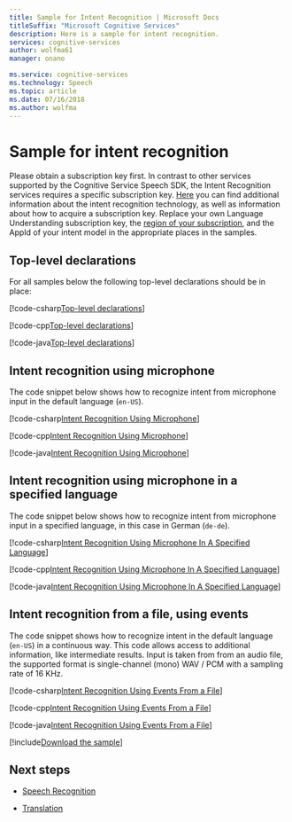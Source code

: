 ```yaml
---
title: Sample for Intent Recognition | Microsoft Docs
titleSuffix: "Microsoft Cognitive Services"
description: Here is a sample for intent recognition.
services: cognitive-services
author: wolfma61
manager: onano

ms.service: cognitive-services
ms.technology: Speech
ms.topic: article
ms.date: 07/16/2018
ms.author: wolfma
---
```


# Sample for intent recognition

Please obtain a subscription key first. In contrast to other services supported by the Cognitive Service Speech SDK, the Intent Recognition services requires a specific subscription key. [Here](https://www.luis.ai) you can find additional information about the intent recognition technology, as well as information about how to acquire a subscription key. Replace your own Language Understanding subscription key, the [region of your subscription](regions.md), and the AppId of your intent model in the appropriate places in the samples.

## Top-level declarations

For all samples below the following top-level declarations should be in place:

[!code-csharp[Top-level declarations](~/samples-cognitive-services-speech-sdk/samples/csharp/sharedcontent/console/intent_recognition_samples.cs#toplevel)]

[!code-cpp[Top-level declarations](~/samples-cognitive-services-speech-sdk/samples/cpp/windows/console/samples/intent_recognition_samples.cpp#toplevel)]

[!code-java[Top-level declarations](~/samples-cognitive-services-speech-sdk/samples/java/jre/console/src/com/microsoft/cognitiveservices/speech/samples/console/IntentRecognitionSamples.java#toplevel)]

## Intent recognition using microphone

The code snippet below shows how to recognize intent from microphone input in the default language (`en-US`).

[!code-csharp[Intent Recognition Using Microphone](~/samples-cognitive-services-speech-sdk/samples/csharp/sharedcontent/console/intent_recognition_samples.cs#intentRecognitionWithMicrophone)]

[!code-cpp[Intent Recognition Using Microphone](~/samples-cognitive-services-speech-sdk/samples/cpp/windows/console/samples/intent_recognition_samples.cpp#IntentRecognitionWithMicrophone)]

[!code-java[Intent Recognition Using Microphone](~/samples-cognitive-services-speech-sdk/samples/java/jre/console/src/com/microsoft/cognitiveservices/speech/samples/console/IntentRecognitionSamples.java#IntentRecognitionWithMicrophone)]

## Intent recognition using microphone in a specified language

The code snippet below shows how to recognize intent from microphone input in a specified language, in this case in German (`de-de`).

[!code-csharp[Intent Recognition Using Microphone In A Specified Language](~/samples-cognitive-services-speech-sdk/samples/csharp/sharedcontent/console/intent_recognition_samples.cs#intentRecognitionWithLanguage)]

[!code-cpp[Intent Recognition Using Microphone In A Specified Language](~/samples-cognitive-services-speech-sdk/samples/cpp/windows/console/samples/intent_recognition_samples.cpp#IntentRecognitionWithLanguage)]

[!code-java[Intent Recognition Using Microphone In A Specified Language](~/samples-cognitive-services-speech-sdk/samples/java/jre/console/src/com/microsoft/cognitiveservices/speech/samples/console/IntentRecognitionSamples.java#IntentRecognitionWithLanguage)]

## Intent recognition from a file, using events

The code snippet shows how to recognize intent in the default language (`en-US`) in a continuous way. This code allows access to additional information, like intermediate results. 
Input is taken from from an audio file, the supported format is single-channel (mono) WAV / PCM with a sampling rate of 16 KHz.

[!code-csharp[Intent Recognition Using Events From a File](~/samples-cognitive-services-speech-sdk/samples/csharp/sharedcontent/console/intent_recognition_samples.cs#intentContinuousRecognitionWithFile)]

[!code-cpp[Intent Recognition Using Events From a File](~/samples-cognitive-services-speech-sdk/samples/cpp/windows/console/samples/intent_recognition_samples.cpp#IntentContinuousRecognitionWithFile)]

[!code-java[Intent Recognition Using Events From a File](~/samples-cognitive-services-speech-sdk/samples/java/jre/console/src/com/microsoft/cognitiveservices/speech/samples/console/IntentRecognitionSamples.java#IntentContinuousRecognitionWithFile)]

[!include[Download the sample](../../../includes/cognitive-services-speech-service-speech-sdk-sample-download-h2.md)]

## Next steps

- [Speech Recognition](./speech-to-text-sample.md)

- [Translation](./translation.md)
